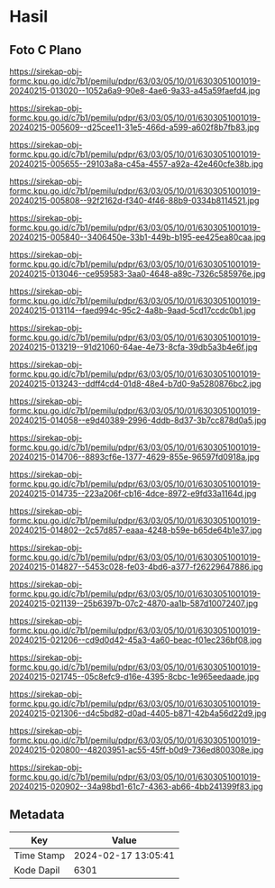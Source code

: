 # Hasil

## Foto C Plano

https://sirekap-obj-formc.kpu.go.id/c7b1/pemilu/pdpr/63/03/05/10/01/6303051001019-20240215-013020--1052a6a9-90e8-4ae6-9a33-a45a59faefd4.jpg

https://sirekap-obj-formc.kpu.go.id/c7b1/pemilu/pdpr/63/03/05/10/01/6303051001019-20240215-005609--d25cee11-31e5-466d-a599-a602f8b7fb83.jpg

https://sirekap-obj-formc.kpu.go.id/c7b1/pemilu/pdpr/63/03/05/10/01/6303051001019-20240215-005655--29103a8a-c45a-4557-a92a-42e460cfe38b.jpg

https://sirekap-obj-formc.kpu.go.id/c7b1/pemilu/pdpr/63/03/05/10/01/6303051001019-20240215-005808--92f2162d-f340-4f46-88b9-0334b8114521.jpg

https://sirekap-obj-formc.kpu.go.id/c7b1/pemilu/pdpr/63/03/05/10/01/6303051001019-20240215-005840--3406450e-33b1-449b-b195-ee425ea80caa.jpg

https://sirekap-obj-formc.kpu.go.id/c7b1/pemilu/pdpr/63/03/05/10/01/6303051001019-20240215-013046--ce959583-3aa0-4648-a89c-7326c585976e.jpg

https://sirekap-obj-formc.kpu.go.id/c7b1/pemilu/pdpr/63/03/05/10/01/6303051001019-20240215-013114--faed994c-95c2-4a8b-9aad-5cd17ccdc0b1.jpg

https://sirekap-obj-formc.kpu.go.id/c7b1/pemilu/pdpr/63/03/05/10/01/6303051001019-20240215-013219--91d21060-64ae-4e73-8cfa-39db5a3b4e6f.jpg

https://sirekap-obj-formc.kpu.go.id/c7b1/pemilu/pdpr/63/03/05/10/01/6303051001019-20240215-013243--ddff4cd4-01d8-48e4-b7d0-9a5280876bc2.jpg

https://sirekap-obj-formc.kpu.go.id/c7b1/pemilu/pdpr/63/03/05/10/01/6303051001019-20240215-014058--e9d40389-2996-4ddb-8d37-3b7cc878d0a5.jpg

https://sirekap-obj-formc.kpu.go.id/c7b1/pemilu/pdpr/63/03/05/10/01/6303051001019-20240215-014706--8893cf6e-1377-4629-855e-96597fd0918a.jpg

https://sirekap-obj-formc.kpu.go.id/c7b1/pemilu/pdpr/63/03/05/10/01/6303051001019-20240215-014735--223a206f-cb16-4dce-8972-e9fd33a1164d.jpg

https://sirekap-obj-formc.kpu.go.id/c7b1/pemilu/pdpr/63/03/05/10/01/6303051001019-20240215-014802--2c57d857-eaaa-4248-b59e-b65de64b1e37.jpg

https://sirekap-obj-formc.kpu.go.id/c7b1/pemilu/pdpr/63/03/05/10/01/6303051001019-20240215-014827--5453c028-fe03-4bd6-a377-f26229647886.jpg

https://sirekap-obj-formc.kpu.go.id/c7b1/pemilu/pdpr/63/03/05/10/01/6303051001019-20240215-021139--25b6397b-07c2-4870-aa1b-587d10072407.jpg

https://sirekap-obj-formc.kpu.go.id/c7b1/pemilu/pdpr/63/03/05/10/01/6303051001019-20240215-021206--cd9d0d42-45a3-4a60-beac-f01ec236bf08.jpg

https://sirekap-obj-formc.kpu.go.id/c7b1/pemilu/pdpr/63/03/05/10/01/6303051001019-20240215-021745--05c8efc9-d16e-4395-8cbc-1e965eedaade.jpg

https://sirekap-obj-formc.kpu.go.id/c7b1/pemilu/pdpr/63/03/05/10/01/6303051001019-20240215-021306--d4c5bd82-d0ad-4405-b871-42b4a56d22d9.jpg

https://sirekap-obj-formc.kpu.go.id/c7b1/pemilu/pdpr/63/03/05/10/01/6303051001019-20240215-020800--48203951-ac55-45ff-b0d9-736ed800308e.jpg

https://sirekap-obj-formc.kpu.go.id/c7b1/pemilu/pdpr/63/03/05/10/01/6303051001019-20240215-020902--34a98bd1-61c7-4363-ab66-4bb241399f83.jpg


## Metadata

| Key        | Value               |
| ---------- | ------------------- |
| Time Stamp | 2024-02-17 13:05:41 |
| Kode Dapil | 6301                |



